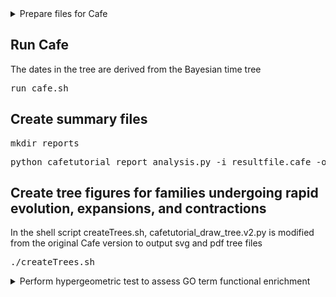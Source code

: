 <details>
<summary>Prepare files for Cafe</summary>
<pre>python scripts/parseOrthogroupGeneCountFile.py Orthogroups.GeneCount.tsv</pre>
<p>Note: Orthogroups.GeneCount.tsv is generated by OrthoFinder</p>
<p>The script parseOrthogroupGeneCountFile.py creates the file orthogroupCountFile.cafe.unfiltered.tsv, which is used in the next step</p>

<pre>python cafetutorial_clade_and_size_filter.py -i orthogroupCountFile.cafe.unfiltered.tsv -o orthogroupCountFile.cafe.filtered.tsv -s</pre>
<p>Note: cafetutorial_clade_and_size_filter.py is a Cafe script</p>
</details>

## Run Cafe
<p>The dates in the tree are derived from the Bayesian time tree</p>
<pre>run_cafe.sh</pre>

## Create summary files
<pre>mkdir reports</pre>
<pre>python cafetutorial_report_analysis.py -i resultfile.cafe -o reports/summary_run1 -r 0</pre>

## Create tree figures for families undergoing rapid evolution, expansions, and contractions
<p>In the shell script createTrees.sh, cafetutorial_draw_tree.v2.py is modified from the original Cafe version to output svg and pdf tree files</p>
<pre>./createTrees.sh</pre>

<details>
<summary>Perform hypergeometric test to assess GO term functional enrichment</summary>
<details>
<p>Annotation files are generated for each species and contain both Pfam and UniProt similarity</p>
<pre>geneID\thitSource\thitID\thitDescription\n</pre>
<pre>HUMLU_CAS0073067.t1.p1  uniprotPlantNonRepeat   Q9FX89  sp|Q9FX89|FB50_ARATH Putative F-box protein At1g49610 OS=Arabidopsis thaliana OX=3702 GN=At1g49610 PE=4 SV=2</pre>

<details>
<summary>tenLargestScaffoldLengths.txt</summary>
<pre>Scaffold_1531 476495644
Scaffold_19 434152558
Scaffold_1533 423633482
Scaffold_76 370465130
Scaffold_24 345299309
Scaffold_172 327882944
Scaffold_77 316519611
Scaffold_73 303741476
Scaffold_49 290858211
Scaffold_191 185200997</pre>
</details>

<details>
<summary>combinedGeneModels.txt</summary>
<pre>
scaffoldID    originalGeneID    newGeneID    geneStart    geneStop    cdsStart    cdsStop
Scaffold_1531   MAKER0000005.t1 HUMLU_CAS0000005.t1.p1  43615   44430   43615   44430
Scaffold_1531   MSTRG.1239.1.p1 HUMLU_CAS0000006.t1.p1  50767   52290   51380   52057
</pre>
</details>

<summary>Biological Processes</summary>
<pre>python scripts/hypergeometric_10LargestScaffolds.py orthogroupCountFile.cafe.filtered.tsv Orthogroups.tsv reports/summary_run1_fams.txt annotationFiles/hop.tsv annotationFiles/cannabis.tsv annotationFiles/mulberry.tsv annotationFiles/parasponia.tsv annotationFiles/peach.tsv annotationFiles/trema.tsv annotationFiles/vitis.tsv annotationFiles/ziziphus.tsv tenLargestScaffoldLengths.txt combinedGeneModels.txt uniprot-reviewed_yes+taxonomy_3193.allGOTerms.08242020.tab uniprot-reviewed_yes+taxonomy_3193.biologicalProcesses.08242020.tab biologicalProcesses</pre></details>

<details>
<summary>Cellular Components</summary>
<pre>python scripts/hypergeometric_10LargestScaffolds.py orthogroupCountFile.cafe.filtered.tsv Orthogroups.tsv reports/summary_run1_fams.txt annotationFiles/hop.tsv annotationFiles/cannabis.tsv annotationFiles/mulberry.tsv annotationFiles/parasponia.tsv annotationFiles/peach.tsv annotationFiles/trema.tsv annotationFiles/vitis.tsv annotationFiles/ziziphus.tsv tenLargestScaffoldLengths.txt combinedGeneModels.txt uniprot-reviewed_yes+taxonomy_3193.allGOTerms.08242020.tab uniprot-reviewed_yes+taxonomy_3193.cellularComponents.08242020.tab cellularComponent</pre></details>

<details>
<summary>Molecular Function</summary>
<pre>python scripts/hypergeometric_10LargestScaffolds.py orthogroupCountFile.cafe.filtered.tsv Orthogroups.tsv reports/summary_run1_fams.txt annotationFiles/hop.tsv annotationFiles/cannabis.tsv annotationFiles/mulberry.tsv annotationFiles/parasponia.tsv annotationFiles/peach.tsv annotationFiles/trema.tsv annotationFiles/vitis.tsv annotationFiles/ziziphus.tsv tenLargestScaffoldLengths.txt combinedGeneModels.txt uniprot-reviewed_yes+taxonomy_3193.allGOTerms.08242020.tab uniprot-reviewed_yes+taxonomy_3193.molecularFunction.08242020.tab molecularFunction</pre></details>
</details>

